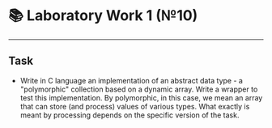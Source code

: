 # :books: Laboratory Work 1 (№10)
---
## **Task**
- Write in C language an implementation of an abstract data type - a "polymorphic" collection based on a dynamic array. Write a wrapper to test this implementation. By polymorphic, in this case, we mean an array that can store (and process) values of various types. What exactly is meant by processing depends on the specific version of the task.
